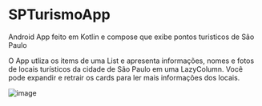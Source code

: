 # SPTurismoApp
Android App feito em Kotlin e compose que exibe pontos turisticos de São Paulo

O App utliza os items de uma List e apresenta informações, nomes e fotos de locais turísticos da cidade de São Paulo em uma LazyColumn. Você pode expandir e retrair 
os cards para ler mais informações dos locais.

![image](https://user-images.githubusercontent.com/92073091/218080201-a3edc64b-91ec-48c0-ac3e-969a33f80168.png)

